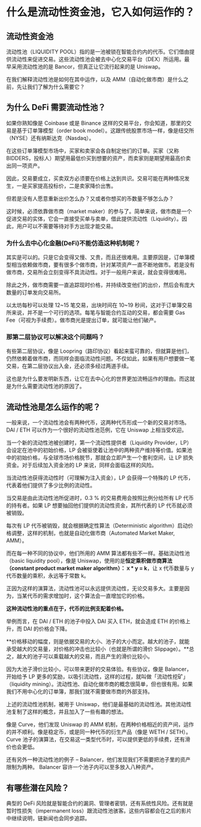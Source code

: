 # 什么是流动性资金池，它入如何运作的？


## 流动性资金池
流动性池（LIQUIDITY POOL）指的是一池被锁在智能合约内的代币。它们借由提供流动性来促进交易。这些流动性池会被去中心化交易平台（DEX）所运用。最早采用流动性池的是 Bancor，但真正让它流行起来的是 Uniswap。

在我们解释流动性池是如何在其中运作，以及 AMM（自动化做市商）是什么之前，先让我们了解为什么需要它？

## 为什么 DeFi 需要流动性池？

如果你熟知像是 Coinbase 或是 Binance 这样的交易平台，你会知道，那里的交易是基于订单簿模型（order book model）。这跟传统股票市场一样，像是纽交所（NYSE）还有纳斯达克（Nasdaq）。

在这些订单簿模型市场中，买家和卖家会各自制定他们的订单。买家（又称 BIDDERS，投标人）期望用最低价买到想要的资产，而卖家则是期望用最高价卖出同一项资产。

因此，交易要成立，买卖双方必须要在价格上达到共识。交易可能在两种情况发生，一是买家提高投标价，二是卖家降价出售。

但若是没有人愿意重新出价怎么办？又或者你想买的币数量不够怎么办？

这时候，必须依靠做市商（market maker）的参与了。简单来说，做市商是一个促进交易的实体，它会一直接受买单与卖单，借此提供流动性（Liquidity）。因此，用户可以不需要等待对手方出现才能交易。

### 为什么去中心化金融(DeFi)不能仿造这种机制呢？

其实是可以的。只是它会变得又慢、又贵，而且还很难用。主要原因是，订单簿模型相当依赖做市商，要有很多个做市商，针对某项资产一直不断地做市。若是没有做市商，交易所会立刻变得不具流动性。对于一般用户来说，就会变得很难用。

除此之外，做市商需要一直追踪现时价格，并持续改变他们的出价，然后会有庞大数量的订单发向交易所。

以太坊每秒可以处理 12~15 笔交易，出块时间在 10~19 秒间，这对于订单簿交易所来说，并不是一个可行的选项。每笔与智能合约互动的交易，都会需要 Gas Fee（可视为手续费）。做市商光是提出订单，就可能让他们破产。

### 那第二层协议可以解决这个问题吗？

有些第二层协议，像是 Loopring（路印协议）看起来蛮可靠的，但就算是他们，仍然依赖着做市商，而同样会面临流动性问题。不仅如此，如果有用户想要做一笔交易，在第二层协议出入金，还必须多经过两道手续。

这也是为什么要发明新东西，让它在去中心化的世界更加流畅运作的理由。而这就是为什么需要流动性池的原因了。

## 流动性池是怎么运作的呢？

一般来说，一个流动性池会有两种代币，这两种代币形成一个新的交易对市场。DAI / ETH 可以作为一个很好的流动性池范例，它在 Uniswap 上相当受欢迎。

当一个新的流动性池被创建时，第一个流动性提供者（Liquidity Provider，LP）会设定在池中的初始价格，LP 会被驱使着让池中的两种资产维持等价值。如果池中的初始价格，与全球市场价格脱节，那就会立即产生一个套利空间，让 LP 损失资金。对于后续加入资金池的 LP 来说，同样会面临这样的风险。

当流动性池获得流动性时（可理解为注入资金），LP 会获得一个特殊的 LP 代币，代表着他们提供了多少比例的流动性。

当交易是由此流动性池所促进时，0.3 % 的交易费用会按照比例分给所有 LP 代币的持有者。如果 LP 想要抽回他们提供的流动性资金，其所代表的 LP 代币就必须被销毁。

每次有 LP 代币被销毁，就会根据确定性算法（Deterministic algorithm）启动价格调整，这样的机制，也就是自动化做市商（Automated Market Maker, AMM）。

而在每一种不同的协议中，他们所用的 AMM 算法都有些不一样。基础流动性池（basic liquidity pool），像是 Uniswap，使用的是**恒定乘积做市商算法（constant product market maker algorithm）：ｘ\* y = k**，让 x 代币数量与 y 代币数量的乘积，永远等于常数 k。

正因为这样的演算法，流动性池可以永远提供流动性，无论交易多大。主要是因为，当某代币的需求增加时，这个算法会一直增加它的价格。

**这种流动性池的重点在于，代币的比例支配着价格。**

举例而言，在 DAI / ETH 的池子中投入 DAI 买入 ETH，就会造成 ETH 的价格上升，而 DAI 的价格会下降。

**价格移动的幅度，则是依据交易的大小、池子的大小而定。越大的池子，就能承受越大的交易量，对价格的冲击也比较小（也就是所谓的滑价 Slippage）。**总之，越大的池子可以乘载越大的交易，而且产生的滑价比较小。

因为大池子滑价比较小，可以带来更好的交易体验。有些协议，像是 Balancer，开始给予 LP 更多的奖励，以吸引流动性，这样的过程，就叫做「流动性挖矿」（liquidity mining）。流动性池、自动化做市商的概念很简单，但也很有用。如果我们不用中心化的订单簿，那我们就不需要做市商的外部支持。

上述的流动性池机制，被用于 Uniswap，他们是最基础的流动性池。其他流动性池复制了这样的概念，并且加入了一些有趣的想法。

像是 Curve，他们发现 Uniswap 的 AMM 机制，在两种价格相近的资产间，运作的并不顺利。像是稳定币，或是同一种代币的衍生产品（像是 WETH / SETH）。Curve 池子的演算法，在交易这一类型代币时，可以提供更低的手续费，还有滑价也会更低。

还有另外一种流动性池的例子 – Balancer，他们发现我们不需要把池子里的资产限制为两种。 Balancer 容许一个池子内可以至多放入八种资产。

## 有哪些潜在风险？

典型的 DeFi 风险就是智能合约的漏洞、管理者密钥，还有系统性风险。还有就是暂时性损失（impermanent loss）跟流动性池骇客。这些内容都会在之后的影片中继续说明，链新闻也会同步追踪。
